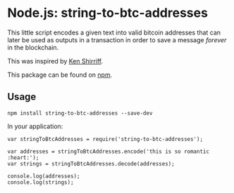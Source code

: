 Node.js: string-to-btc-addresses
==============================

This little script encodes a given text into valid bitcoin addresses that can later
be used as outputs in a transaction in order to save a message _forever_ in the blockchain.

This was inspired by [Ken Shirriff](http://www.righto.com/2014/02/ascii-bernanke-wikileaks-photographs.html). 


This package can be found on [npm](https://www.npmjs.org/package/string-to-btc-addresses).

## Usage

```
npm install string-to-btc-addresses --save-dev
```


In your application:

```
var stringToBtcAddresses = require('string-to-btc-addresses');

var addresses = stringToBtcAddresses.encode('this is so romantic :heart:');
var strings = stringToBtcAddresses.decode(addresses);

console.log(addresses);
console.log(strings);
```